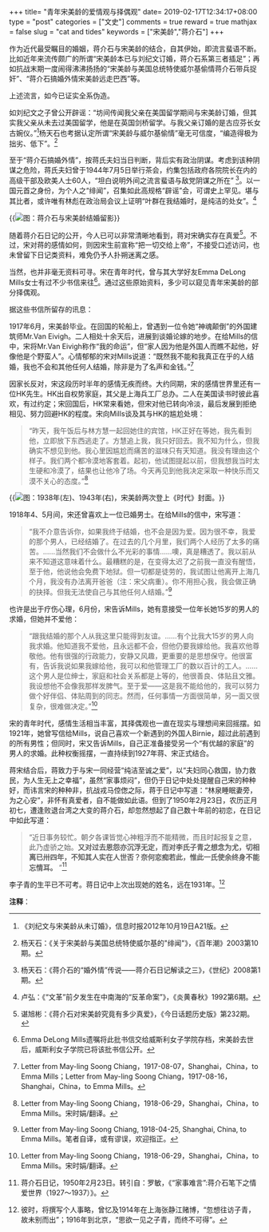 +++
title= "青年宋美龄的爱情观与择偶观"
date= 2019-02-17T12:34:17+08:00
type = "post"
categories = ["文史"]
comments = true
reward = true
mathjax = false
slug = "cat and tides"
keywords = ["宋美龄","蒋介石"]
+++

作为近代最受瞩目的婚姻，蒋介石与宋美龄的结合，自其伊始，即流言蜚语不断。比如近年来流传颇广的所谓“宋美龄本已与刘纪文订婚，蒋介石系第三者插足”；再如抗战末期一度闹得沸沸扬扬的“宋美龄与美国总统特使威尔基偷情蒋介石带兵捉奸”、“蒋介石搞婚外情宋美龄远走巴西”等。

上述流言，如今已证实全系伪造。

如刘纪文之子曾公开辟谣：“坊间传闻我父亲在美国留学期间与宋美龄订婚，但其实我父亲从未去过美国留学，他是在英国剑桥留学。与我父亲订婚的是古应芬长女古婉仪。”[^1]杨天石也考据认定所谓“宋美龄与威尔基偷情”毫无可信度，“编造得极为拙劣、低下”。[^2]

至于“蒋介石搞婚外情”，按蒋氏夫妇当日判断，背后实有政治阴谋。考虑到该种阴谋之危险，蒋氏夫妇曾于1944年7月5日举行茶会，约集包括政府各院院长在内的高级干部及欧美人士60人，“坦白说明外间之流言蜚语与敌党阴谋之所在” [^3]。以一国元首之身份，为个人之“绯闻”，召集如此高规格“辟谣”会，可谓史上罕见。堪与其比者，或许唯有林彪在政治局会议上证明“叶群在我结婚时，是纯洁的处女”。[^4]

{{<img src="https://ian2.oss-cn-hangzhou.aliyuncs.com/2019-02-17-073654.jpg" alt="图：蒋介石与宋美龄结婚留影">}}

随着蒋介石日记的公开，今人已可以非常清晰地看到，蒋对宋确实存在真爱[^5]。不过，宋对蒋的感情如何，则因宋生前宣称“把一切交给上帝”，不接受口述访问，也未曾留下日记类资料，难免仍予人扑朔迷离之感。

当然，也并非毫无资料可寻。宋在青年时代，曾与其大学好友Emma DeLong Mills女士有过不少书信来往[^6]。通过这些原始资料，多少可以窥见青年宋美龄的部分择偶观。

据这些书信所留存的讯息：

1917年6月，宋美龄毕业。在回国的轮船上，曾遇到一位令她“神魂颠倒”的外国建筑师Mr.Van Eivigh。二人相处十余天后，进展到谈婚论嫁的地步。在给Mills的信中，宋将Mr.Van Eivigh称作“我的命运”，但“家人因为他是外国人而瞧不起他，好像他是个野蛮人”。心情郁郁的宋对Mills说道：“既然我不能和我真正在乎的人结婚，我也不会和其他任何人结婚，除非是为了名声和金钱。”[^7]

因家长反对，宋这段历时半年的感情无疾而终。大约同期，宋的感情世界里还有一位HK先生。HK出自权势家庭，其父是上海兵工厂总办。二人在美国读书时彼此喜欢，有过约定；宋回国后，HK常来看她，但宋对他已转向冷淡，最后发展到拒绝相见、努力回避HK的程度。宋向Mills谈及其与HK的尴尬处境：

> “昨天，我午饭后与林方慧一起回她住的宾馆，HK正好在等她，我先看到他，立即放下东西逃走了。方慧追上我，我只好回去。我不知为什么，但我确实不想见到他。我心里因尴尬而痛苦的滋味只有天知道。我没有理由这个样子。我们两个都冷漠地客套着。起初，他试图提起以前，但我想我当时太生硬和冷漠了，结果也让他冷了场。今天再见到他我决定采取一种快乐而又漠不关心的态度。”[^8]

{{<img src="https://ian2.oss-cn-hangzhou.aliyuncs.com/2019-02-17-073715.jpg" alt="图：1938年(左)、1943年(右)，宋美龄两次登上《时代》封面。">}}

1918年4、5月间，宋还曾喜欢上一位已婚男士。在给Mills的信中，宋写道：

> “我不介意告诉你，如果我终于结婚，也不会是因为爱。因为很不幸，我爱的那个男人，已经结婚了。在过去的几个月里，我们两个人经历了太多的痛苦。……当然我们不会做什么不光彩的事情……噢，真是糟透了。我以前从来不知道这意味着什么。最糟糕的是，在变得太迟了之前我一直没有醒悟，至于他，他说他会免费下地狱。但一切都是徒劳的，我试图让他离开上海几个月，我没有办法离开爸爸（注：宋父病重）。你不用担心我，我会做正确的抉择。但我无法使自己与其他任何人结婚。”[^9]

也许是出于疗伤心理，6月份，宋告诉Mills，她有意接受一位年长她15岁的男人的求婚，但她并不爱他：

> “跟我结婚的那个人从我这里只能得到友谊。……有个比我大15岁的男人向我求婚。他知道我不爱他，且永远都不会，但他仍要我嫁给他。我喜欢他尊敬他。他有很强的行政能力，安静又风趣，更重要的是思想保守。他很富有，告诉我说如果我嫁给他，我可以和他管理工厂的数以百计的工人。……这个男人是位绅士，家庭和社会关系都是上等的，他很善良、体贴且文雅。我设想他不会像我那样发脾气。至于爱——这是我不能给他的，我可以努力做个好伴侣、体贴周到的同志。然而，任何事情一方面很简单，另一面又很复杂，很难做决定。”[^10]

宋的青年时代，感情生活相当丰富，其择偶观也一直在现实与理想间来回摇摆。如1921年，她曾写信给Mills，说自己喜欢一个新遇到的外国人Birnie，超过此前遇到的所有男性；但同时，宋又告诉Mills，自己正准备接受另一个“有优越的家庭”的男人的求婚。此种权衡摇摆，一直持续到1927年蒋、宋正式结合。

蒋宋结合后，蒋致力于与宋一同经营“纯洁至诚之爱”，以“夫妇同心救国，协力救民，为人生无上之幸福”，虽然“家事烦闷”，但仍于日记中处处提醒自己宋的种种好，而讳言宋的种种非，抗战戎马倥偬之际，蒋于日记中写道：“林泉睡眠妻旁，为之心安”，非怀有真爱者，自不能做如此语。但到了1950年2月23日，农历正月初七，遭逢败退台湾之大变的蒋介石，却忽然想起了自己数十年前的初恋，在日记中如此写道：

> “近日事务较忙。朝夕各课皆觉心神粗浮而不能精微，而且时起报复之意，此乃虚骄之始。**又对过去恩怨亦沉浮无定，而对李氏子青之想念为尤，切相离已卅四年，不知其人实在人世否？奈何恋痴若此，惟此一氏使余终身不能忘情耳。** ”[^11]

李子青的生平已不可考。蒋日记中上次出现她的姓名，远在1931年。[^12]

**注释**：

[^1]:《刘纪文与宋美龄从未订婚》，信息时报2012年10月19日A21版。

[^2]:杨天石：《关于宋美龄与美国总统特使威尔基的"绯闻"》，《百年潮》2003第10期。

[^3]:杨天石：《蒋介石的“婚外情”传说——蒋介石日记解读之三》，《世纪》2008第1期。

[^4]:卢弘：《“文革”前夕发生在中南海的“反革命案”》，《炎黄春秋》1992第6期。

[^5]:谌旭彬：《蒋介石对宋美龄究竟有多少真爱》，《今日话题历史版》第232期。

[^6]:Emma DeLong Mills遗嘱将此批书信交给威斯利女子学院存档，宋美龄去世后，威斯利女子学院已将该批书信公开。

[^7]:Letter from May-ling Soong Chiang，1917-08-07，Shanghai，China，to Emma Mills；Letter from May-ling Soong Chiang，1917-08-16，Shanghai，China，to Emma Mills。

[^8]:Letter from May-ling Soong Chiang，1918-06-29，Shanghai，China，to Emma Mills。宋时娟/翻译。

[^9]:Letter from May-ling Soong Chiang, 1918-04-25, Shanghai, China, to Emma Mills。笔者自译，或有谬误，欢迎指正。

[^10]:Letter from May-ling Soong Chiang，1918-06-29，Shanghai，China，to Emma Mills。宋时娟/翻译。

[^11]:蒋介石日记，1950年2月23日。转引自：罗敏，《“家事难言”:蒋介石笔下之情爱世界（1927～1937）》。

[^12]:彼时，将撰写个人事略，曾忆及1914年在上海张静江赌博，“忽想往访子青，故未别而出”；1916年到北京，“思欲一见之子青，而终不可得”。
